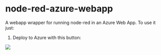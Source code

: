 # node-red-azure-webapp
A webapp wrapper for running node-red in an Azure Web App.
To use it just:

1. Deploy to Azure with this button:

<a href="https://portal.azure.com/#create/Microsoft.Template/uri/https%3A%2F%2Fraw.githubusercontent.com%2FChamodh9311%2FNodeRed%2Fmaster%2Fwebapp.json" target="_blank"><img src="http://azuredeploy.net/deploybutton.png"/></a>


  